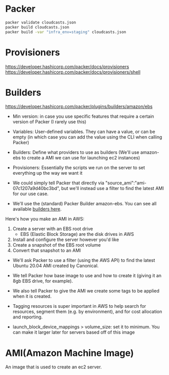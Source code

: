 # Packer

```sh
packer validate cloudcasts.json
packer build cloudcasts.json
packer build -var "infra_env=staging" cloudcasts.json
```

# Provisioners

https://developer.hashicorp.com/packer/docs/provisioners
https://developer.hashicorp.com/packer/docs/provisioners/shell

# Builders

https://developer.hashicorp.com/packer/plugins/builders/amazon/ebs

- Min version: in case you use specific features that require a certain version of Packer (I rarely use this)
- Variables: User-defined variables. They can have a value, or can be empty (in which case you can add the value using the CLI when calling Packer)

- Builders: Define what providers to use as builders (We'll use amazon-ebs to create a AMI we can use for launching ec2 instances)

- Provisioners: Essentially the scripts we run on the server to set everything up the way we want it

- We could simply tell Packer that directly via "source_ami":"ami-07c1207a9d40bc3bd", but we'll instead use a filter to find the latest AMI for our use case.

- We'll use the (standard) Packer Builder amazon-ebs. You can see all available [builders here](https://developer.hashicorp.com/packer/plugins/builders/amazon).

Here's how you make an AMI in AWS:

1. Create a server with an EBS root drive
   - EBS (Elastic Block Storage) are the disk drives in AWS
1. Install and configure the server however you'd like
1. Create a snapshot of the EBS root volume
1. Convert that snapshot to an AMI

- We'll ask Packer to use a filter (using the AWS API) to find the latest Ubuntu 20.04 AMI created by Canonical.

- We tell Packer how base image to use and how to create it (giving it an 8gb EBS drive, for example).

- We also tell Packer to give the AMI we create some tags to be applied when it is created.

- Tagging resources is super important in AWS to help search for resources, segment them (e.g. by environment), and for cost allocation and reporting.

- launch_block_device_mappings > volume_size: set it to minimum. You can make it larger later for servers based off of this image

# AMI(Amazon Machine Image)

An image that is used to create an ec2 server.

